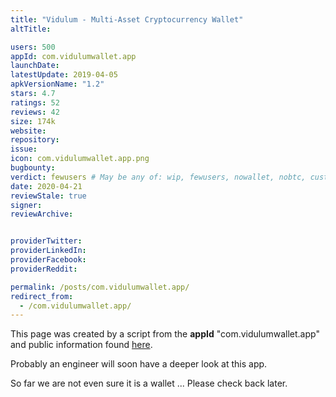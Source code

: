 ```yaml
---
title: "Vidulum - Multi-Asset Cryptocurrency Wallet"
altTitle: 

users: 500
appId: com.vidulumwallet.app
launchDate: 
latestUpdate: 2019-04-05
apkVersionName: "1.2"
stars: 4.7
ratings: 52
reviews: 42
size: 174k
website: 
repository: 
issue: 
icon: com.vidulumwallet.app.png
bugbounty: 
verdict: fewusers # May be any of: wip, fewusers, nowallet, nobtc, custodial, nosource, nonverifiable, verifiable, bounty, defunct
date: 2020-04-21
reviewStale: true
signer: 
reviewArchive:


providerTwitter: 
providerLinkedIn: 
providerFacebook: 
providerReddit: 

permalink: /posts/com.vidulumwallet.app/
redirect_from:
  - /com.vidulumwallet.app/
---
```



This page was created by a script from the **appId** "com.vidulumwallet.app" and public
information found
[here](https://play.google.com/store/apps/details?id=com.vidulumwallet.app).

Probably an engineer will soon have a deeper look at this app.

So far we are not even sure it is a wallet ... Please check back later.